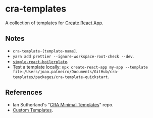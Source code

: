 # cra-templates

A collection of templates for [Create React App](https://create-react-app.dev/).

## Notes

- `cra-template-[template-name]`.
- `yarn add prettier --ignore-workspace-root-check --dev`.
- [`simple-react-boilerplate`](https://github.com/joaopalmeiro/simple-react-boilerplate).
- Test a template locally: `npx create-react-app my-app --template file:/Users/joao.palmeiro/Documents/GitHub/cra-templates/packages/cra-template-quickstart`.

## References

- Ian Sutherland's "[CRA Minimal Templates](https://github.com/iansu/cra-minimal-templates)" repo.
- [Custom Templates](https://create-react-app.dev/docs/custom-templates/).
